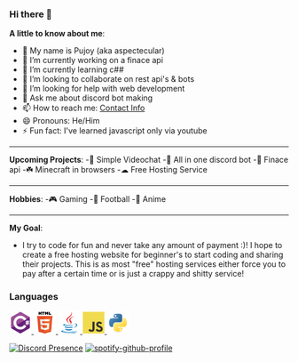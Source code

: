 ### Hi there 👋


**A little to know about me**:
- 💭 My name is Pujoy (aka aspectecular)
- 🔭 I’m currently working on a finace api
- 🌱 I’m currently learning c## 
- 👯 I’m looking to collaborate on rest api's & bots
- 🤔 I’m looking for help with web development
- 💬 Ask me about discord bot making 
- 📫 How to reach me: [Contact Info](https://aspectdev.tk/#contact)
- 😄 Pronouns: He/Him
- ⚡ Fun fact: I've learned javascript only via youtube


----
**Upcoming Projects**:
-📸 Simple Videochat 
-🤖 All in one discord bot
-💸 Finace api
-☘️ Minecraft in browsers
-☁ Free Hosting Service 

---
**Hobbies**:
-🎮 Gaming
-🏈 Football
-💮 Anime

---
**My Goal**:
- I try to code for fun and never take any amount of payment :)! I hope to create a free hosting website for beginner's to start coding and sharing their projects. This is as most "free" hosting services either force you to pay after a certain time or is just a crappy and shitty service!
<h3 align="left">Languages</h3>
<p align="left"> <a href="https://www.w3schools.com/cs/" target="_blank" rel="noreferrer"> <img src="https://raw.githubusercontent.com/devicons/devicon/master/icons/csharp/csharp-original.svg" alt="csharp" width="40" height="40"/> </a> <a href="https://www.w3.org/html/" target="_blank" rel="noreferrer"> <img src="https://raw.githubusercontent.com/devicons/devicon/master/icons/html5/html5-original-wordmark.svg" alt="html5" width="40" height="40"/> </a> <a href="https://www.java.com" target="_blank" rel="noreferrer"> <img src="https://raw.githubusercontent.com/devicons/devicon/master/icons/java/java-original.svg" alt="java" width="40" height="40"/> </a> <a href="https://developer.mozilla.org/en-US/docs/Web/JavaScript" target="_blank" rel="noreferrer"> <img src="https://raw.githubusercontent.com/devicons/devicon/master/icons/javascript/javascript-original.svg" alt="javascript" width="40" height="40"/> </a> <a href="https://www.python.org" target="_blank" rel="noreferrer"> <img src="https://raw.githubusercontent.com/devicons/devicon/master/icons/python/python-original.svg" alt="python" width="40" height="40"/> </a> </p>





[![Discord Presence](https://lanyard.cnrad.dev/api/995460159302283265)](https://discord.com/users/995460159302283265)
[![spotify-github-profile](https://spotify-github-profile.vercel.app/api/view?uid=kpujoy&cover_image=true&theme=default)](https://spotify.com)

